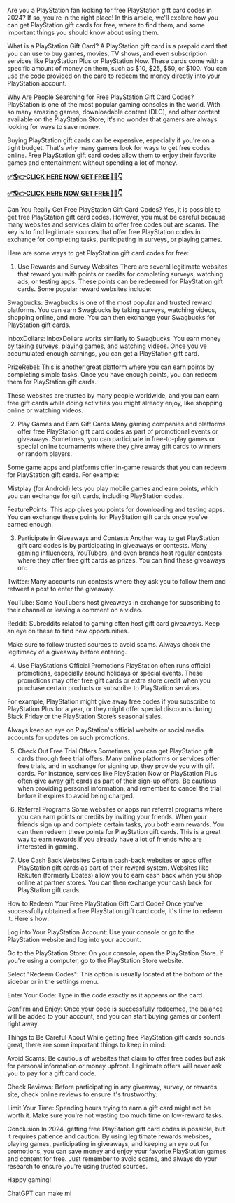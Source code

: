 Are you a PlayStation fan looking for free PlayStation gift card codes in 2024? If so, you're in the right place! In this article, we'll explore how you can get PlayStation gift cards for free, where to find them, and some important things you should know about using them.

What is a PlayStation Gift Card?
A PlayStation gift card is a prepaid card that you can use to buy games, movies, TV shows, and even subscription services like PlayStation Plus or PlayStation Now. These cards come with a specific amount of money on them, such as $10, $25, $50, or $100. You can use the code provided on the card to redeem the money directly into your PlayStation account.

Why Are People Searching for Free PlayStation Gift Card Codes?
PlayStation is one of the most popular gaming consoles in the world. With so many amazing games, downloadable content (DLC), and other content available on the PlayStation Store, it's no wonder that gamers are always looking for ways to save money.

Buying PlayStation gift cards can be expensive, especially if you're on a tight budget. That's why many gamers look for ways to get free codes online. Free PlayStation gift card codes allow them to enjoy their favorite games and entertainment without spending a lot of money.


**[✅🌎👉CLICK HERE NOW GET FREE📌✅👇](https://giftcardshopzone.com/pnsgiftcardcodes02/psngiftcardcodes%20index.html)**

**[✅🌎👉CLICK HERE NOW GET FREE📌✅👇](https://giftcardshopzone.com/pnsgiftcardcodes02/psngiftcardcodes%20index.html)**

Can You Really Get Free PlayStation Gift Card Codes?
Yes, it is possible to get free PlayStation gift card codes. However, you must be careful because many websites and services claim to offer free codes but are scams. The key is to find legitimate sources that offer free PlayStation codes in exchange for completing tasks, participating in surveys, or playing games.

Here are some ways to get PlayStation gift card codes for free:

1. Use Rewards and Survey Websites
There are several legitimate websites that reward you with points or credits for completing surveys, watching ads, or testing apps. These points can be redeemed for PlayStation gift cards. Some popular reward websites include:

Swagbucks: Swagbucks is one of the most popular and trusted reward platforms. You can earn Swagbucks by taking surveys, watching videos, shopping online, and more. You can then exchange your Swagbucks for PlayStation gift cards.

InboxDollars: InboxDollars works similarly to Swagbucks. You earn money by taking surveys, playing games, and watching videos. Once you've accumulated enough earnings, you can get a PlayStation gift card.

PrizeRebel: This is another great platform where you can earn points by completing simple tasks. Once you have enough points, you can redeem them for PlayStation gift cards.

These websites are trusted by many people worldwide, and you can earn free gift cards while doing activities you might already enjoy, like shopping online or watching videos.

2. Play Games and Earn Gift Cards
Many gaming companies and platforms offer free PlayStation gift card codes as part of promotional events or giveaways. Sometimes, you can participate in free-to-play games or special online tournaments where they give away gift cards to winners or random players.

Some game apps and platforms offer in-game rewards that you can redeem for PlayStation gift cards. For example:

Mistplay (for Android) lets you play mobile games and earn points, which you can exchange for gift cards, including PlayStation codes.

FeaturePoints: This app gives you points for downloading and testing apps. You can exchange these points for PlayStation gift cards once you've earned enough.

3. Participate in Giveaways and Contests
Another way to get PlayStation gift card codes is by participating in giveaways or contests. Many gaming influencers, YouTubers, and even brands host regular contests where they offer free gift cards as prizes. You can find these giveaways on:

Twitter: Many accounts run contests where they ask you to follow them and retweet a post to enter the giveaway.

YouTube: Some YouTubers host giveaways in exchange for subscribing to their channel or leaving a comment on a video.

Reddit: Subreddits related to gaming often host gift card giveaways. Keep an eye on these to find new opportunities.

Make sure to follow trusted sources to avoid scams. Always check the legitimacy of a giveaway before entering.

4. Use PlayStation’s Official Promotions
PlayStation often runs official promotions, especially around holidays or special events. These promotions may offer free gift cards or extra store credit when you purchase certain products or subscribe to PlayStation services.

For example, PlayStation might give away free codes if you subscribe to PlayStation Plus for a year, or they might offer special discounts during Black Friday or the PlayStation Store’s seasonal sales.

Always keep an eye on PlayStation's official website or social media accounts for updates on such promotions.

5. Check Out Free Trial Offers
Sometimes, you can get PlayStation gift cards through free trial offers. Many online platforms or services offer free trials, and in exchange for signing up, they provide you with gift cards. For instance, services like PlayStation Now or PlayStation Plus often give away gift cards as part of their sign-up offers. Be cautious when providing personal information, and remember to cancel the trial before it expires to avoid being charged.

6. Referral Programs
Some websites or apps run referral programs where you can earn points or credits by inviting your friends. When your friends sign up and complete certain tasks, you both earn rewards. You can then redeem these points for PlayStation gift cards. This is a great way to earn rewards if you already have a lot of friends who are interested in gaming.

7. Use Cash Back Websites
Certain cash-back websites or apps offer PlayStation gift cards as part of their reward system. Websites like Rakuten (formerly Ebates) allow you to earn cash back when you shop online at partner stores. You can then exchange your cash back for PlayStation gift cards.

How to Redeem Your Free PlayStation Gift Card Code?
Once you've successfully obtained a free PlayStation gift card code, it's time to redeem it. Here's how:

Log into Your PlayStation Account: Use your console or go to the PlayStation website and log into your account.

Go to the PlayStation Store: On your console, open the PlayStation Store. If you're using a computer, go to the PlayStation Store website.

Select "Redeem Codes": This option is usually located at the bottom of the sidebar or in the settings menu.

Enter Your Code: Type in the code exactly as it appears on the card.

Confirm and Enjoy: Once your code is successfully redeemed, the balance will be added to your account, and you can start buying games or content right away.

Things to Be Careful About
While getting free PlayStation gift cards sounds great, there are some important things to keep in mind:

Avoid Scams: Be cautious of websites that claim to offer free codes but ask for personal information or money upfront. Legitimate offers will never ask you to pay for a gift card code.

Check Reviews: Before participating in any giveaway, survey, or rewards site, check online reviews to ensure it's trustworthy.

Limit Your Time: Spending hours trying to earn a gift card might not be worth it. Make sure you're not wasting too much time on low-reward tasks.

Conclusion
In 2024, getting free PlayStation gift card codes is possible, but it requires patience and caution. By using legitimate rewards websites, playing games, participating in giveaways, and keeping an eye out for promotions, you can save money and enjoy your favorite PlayStation games and content for free. Just remember to avoid scams, and always do your research to ensure you're using trusted sources.

Happy gaming!













ChatGPT can make mi
